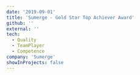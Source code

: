 ```yaml
---
date: '2019-09-01'
title: 'Sumerge - Gold Star Top Achiever Award'
github: ''
external: ''
tech:
  - Quality
  - TeamPlayer
  - Competence
company: 'Sumerge'
showInProjects: false
---
```

